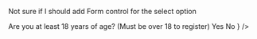 Not sure if I should add Form control for the select option

 <FormControl>
          <InputLabel htmlFor="“experienceLevel-select">
            Are you at least 18 years of age? (Must be over 18 to register)
          </InputLabel>
          <Controller
            control={control}
            name="“experienceLevel”"
            as={
              <Select id="“experienceLevel-select">
                <MenuItem value={0}>Yes</MenuItem>
                <MenuItem value={6}>No</MenuItem>
              </Select>
            }
          />
        </FormControl>